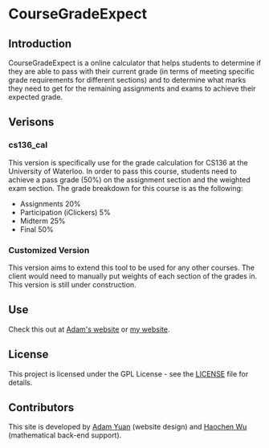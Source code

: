 # CourseGradeExpect
## Introduction
CourseGradeExpect is a online calculator that helps students to determine if they are able to pass with their current grade (in terms of meeting specific grade requirements for different sections) and to determine what marks they need to get for the remaining assignments and exams to achieve their expected grade.

## Verisons
### cs136_cal
This version is specifically use for the grade calculation for CS136 at the University of Waterloo. In order to pass this course, students need to achieve a pass grade (50%) on the assignment section and the weighted exam section. The grade breakdown for this course is as the following:
* Assignments 20%
* Participation (iClickers) 5%
* Midterm 25%
* Final 50%

### Customized Version
This version aims to extend this tool to be used for any other courses. The client would need to manually put weights of each section of the grades in. This version is still under construction. 

## Use
Check this out at [Adam's website](https://www.student.cs.uwaterloo.ca/~d9yuan/cs136_cal/index.html) or [my website](https://www.student.cs.uwaterloo.ca/~h286wu/cs136_cal/index.html).

## License

This project is licensed under the GPL License - see the [LICENSE](LICENSE) file for details.

## Contributors
This site is developed by [Adam Yuan](https://github.com/d9yuan) (website design) and [Haochen Wu](https://github.com/JasonWu1103) (mathematical back-end support).
